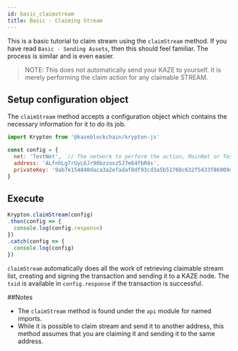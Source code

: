 ```yaml
---
id: basic_claimstream
title: Basic - Claiming Stream
---
```


This is a basic tutorial to claim stream using the `claimStream` method. If you have read `Basic - Sending Assets`, then this should feel familiar. The process is similar and is even easier.

> NOTE: This does not automatically send your KAZE to yourself. It is merely performing the claim action for any claimable STREAM.

## Setup configuration object

The `claimStream` method accepts a configuration object which contains the necessary information for it to do its job.

```js
import Krypton from '@kazeblockchain/krypton-js'

const config = {
  net: 'TestNet',  // The network to perform the action, MainNet or TestNet.
  address: 'ALfnhLg7rUyL6Jr98bzzoxz5J7m64fbR4s',
  privateKey: '9ab7e154840daca3a2efadaf0df93cd3a5b51768c632f5433f86909d9b994a69'
}
```

## Execute

```js
Krypton.claimStream(config)
.then(config => {
  console.log(config.response)
})
.catch(config => {
  console.log(config)
})
```

`claimStream` automatically does all the work of retrieving claimable stream list, creating and signing the transaction and sending it to a KAZE node. The `txid` is available in `config.response` if the transaction is successful.

##Notes

- The `claimStream` method is found under the `api` module for named imports.
- While it is possible to claim stream and send it to another address, this method assumes that you are claiming it and sending it to the same address.
